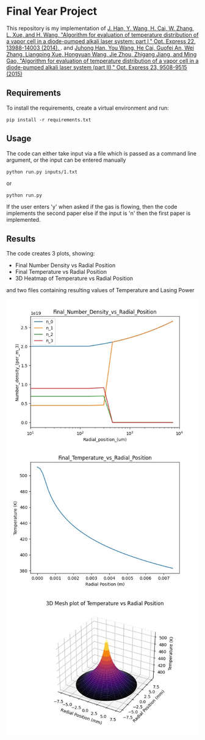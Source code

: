 # Final Year Project

This repository is my implementation of [J. Han, Y. Wang, H. Cai, W. Zhang, L. Xue, and H. Wang, "Algorithm for evaluation of temperature distribution of a vapor cell in a diode-pumped alkali laser system: part I," Opt. Express 22, 13988-14003 (2014).
](https://doi.org/10.1364/OE.22.013988). and  [Juhong Han, You Wang, He Cai, Guofei An, Wei Zhang, Liangping Xue, Hongyuan Wang, Jie Zhou, Zhigang Jiang, and Ming Gao, "Algorithm for evaluation of temperature distribution of a vapor cell in a diode-pumped alkali laser system (part II)," Opt. Express 23, 9508-9515 (2015)
](https://doi.org/10.1364/OE.23.009508)

## Requirements

To install the requirements, create a virtual environment and run:

```setup
pip install -r requirements.txt
```

## Usage

The code can either take input via a file which is passed as a command line argument, or the input can be entered manually

```usage
python run.py inputs/1.txt
```
or

```usage
python run.py
```
If the user enters 'y' when asked if the gas is flowing, then the code implements the second paper else if the input is 'n' then the first paper is implemented.

## Results

The code creates 3 plots, showing:
* Final Number Density vs Radial Position
* Final Temperature vs Radial Position
* 3D Heatmap of Temperature vs Radial Position

and two files containing resulting values of Temperature and Lasing Power

![3D plot](results/default/Final_Number_Density_vs_Radial_Position.jpg)
![3D plot](results/default/Final_Temperature_vs_Radial_Position.jpg)
![3D plot](results/default/Final_3D_Plot.jpg)

